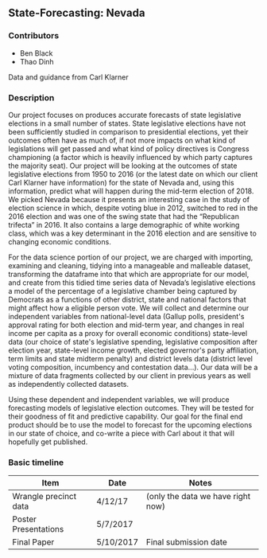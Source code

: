 ## State-Forecasting: Nevada

### Contributors

* Ben Black
* Thao Dinh

Data and guidance from Carl Klarner

### Description

Our project focuses on produces accurate forecasts of state legislative elections in a small number of states.  State legislative elections have not been sufficiently studied in comparison to presidential elections, yet their outcomes often have as much of, if not more impacts on what kind of legislations will get passed and what kind of policy directives is Congress championing (a factor which is heavily influenced by which party captures the majority seat). Our project will be looking at the outcomes of state legislative elections from 1950 to 2016 (or the latest date on which our client Carl Klarner have information) for the state of Nevada and, using this information, predict what will happen during the mid-term election of 2018. We picked Nevada because it presents an interesting case in the study of election science in which, despite voting blue in 2012, switched to red in the 2016 election and was one of the swing state that had the “Republican trifecta” in 2016. It also contains a large demographic of white working class, which was a key determinant in the 2016 election and are sensitive to changing economic conditions.

For the data science portion of our project, we are charged with importing, examining and cleaning, tidying into a manageable and malleable dataset, transforming the dataframe into that which are appropriate for our model, and create from this tidied time series data of Nevada’s legislative elections a model of the percentage of a legislative chamber being captured by Democrats as a functions of other district, state and national factors that might affect how a eligible person vote. We will collect and determine our independent variables from national-level data (Gallup polls, president's approval rating for both election and mid-term year, and changes in real income per capita as a proxy for overall economic conditions) state-level data (our choice of state's legislative spending, legislative composition after election year, state-level income growth, elected governor's party affiliation, term limits and state midterm penalty) and district levels data (district level voting composition, incumbency and contestation data...). Our data will be a mixture of data fragments collected by our client in previous years as well as independently collected datasets.  

Using these dependent and independent variables, we will produce forecasting models of legislative election outcomes. They will be tested for their goodness of fit and predictive capability. Our goal for the final end product should be to use the model to forecast for the upcoming elections in our state of choice, and co-write a piece with Carl about it that will hopefully get published.


### Basic timeline

Item | Date | Notes
--- | --- | ---
Wrangle precinct data | 4/12/17 | (only the data we have right now)
Poster Presentations | 5/7/2017 |
Final Paper | 5/10/2017 | Final submission date
